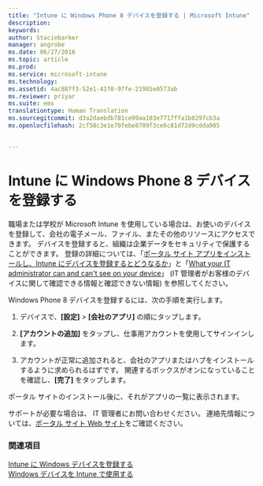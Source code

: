 ```yaml
---
title: "Intune に Windows Phone 8 デバイスを登録する | Microsoft Intune"
description: 
keywords: 
author: Staciebarker
manager: angrobe
ms.date: 06/27/2016
ms.topic: article
ms.prod: 
ms.service: microsoft-intune
ms.technology: 
ms.assetid: 4ac887f3-52e1-41f0-97fe-21985e0573ab
ms.reviewer: priyar
ms.suite: ems
translationtype: Human Translation
ms.sourcegitcommit: d3a2daebdb781ce99aa103e7717ffa1b0297cb3a
ms.openlocfilehash: 2cf58c3e1e70febe8709f3ce6c81d72d9cdda985


---
```



# Intune に Windows Phone 8 デバイスを登録する

職場または学校が Microsoft Intune を使用している場合は、お使いのデバイスを登録して、会社の電子メール、ファイル、またその他のリソースにアクセスできます。 デバイスを登録すると、組織は企業データをセキュリティで保護することができます。 登録の詳細については、「[ポータル サイト アプリをインストールし、Intune にデバイスを登録するとどうなるか](what-happens-if-you-install-the-company-portal-app-and-enroll-your-device-in-intune-windows.md)」と「[What your IT administrator can and can't see on your device](what-can-your-it-administrator-see-when-you-enroll-your-device-in-intune-windows.md)」 (IT 管理者がお客様のデバイスに関して確認できる情報と確認できない情報) を参照してください。


Windows Phone 8 デバイスを登録するには、次の手順を実行します。

1.  デバイスで、**[設定]** &gt; **[会社のアプリ]** の順にタップします。

2.  **[アカウントの追加]** をタップし、仕事用アカウントを使用してサインインします。

3.  アカウントが正常に追加されると、会社のアプリまたはハブをインストールするように求められるはずです。 関連するボックスがオンになっていることを確認し、**[完了]** をタップします。

ポータル サイトのインストール後に、それがアプリの一覧に表示されます。

サポートが必要な場合は、 IT 管理者にお問い合わせください。 連絡先情報については、[ポータル サイト Web サイト](http://portal.manage.microsoft.com)をご確認ください。

### 関連項目
[Intune に Windows デバイスを登録する](enroll-your-device-in-intune-windows.md)</br>
[Windows デバイスを Intune で使用する](using-your-windows-device-with-intune.md)



<!--HONumber=Aug16_HO4-->


